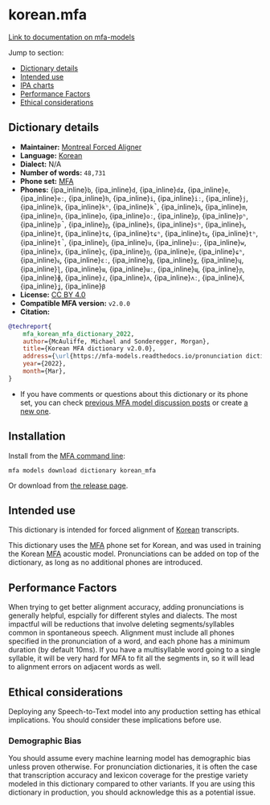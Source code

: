 
# korean.mfa

[Link to documentation on mfa-models](https://mfa-models.readthedocs.io/en/main/dictionary/korean_mfa.html)

Jump to section:

- [Dictionary details](#dictionary-details)
- [Intended use](#intended-use)
- [IPA charts](#ipa-charts)
- [Performance Factors](#performance-factors)
- [Ethical considerations](#ethical-considerations)

## Dictionary details

- **Maintainer:** [Montreal Forced Aligner](https://montreal-forced-aligner.readthedocs.io/)
- **Language:** [Korean](https://en.wikipedia.org/wiki/Korean_language)
- **Dialect:** N/A
- **Number of words:** `48,731`
- **Phone set:** [MFA](https://mfa-models.readthedocs.io/en/refactor/mfa_phone_set.html#korean)
- **Phones:** {ipa_inline}`b`, {ipa_inline}`d`, {ipa_inline}`dʑ`, {ipa_inline}`e`, {ipa_inline}`eː`, {ipa_inline}`h`, {ipa_inline}`i`, {ipa_inline}`iː`, {ipa_inline}`j`, {ipa_inline}`k`, {ipa_inline}`kʰ`, {ipa_inline}`k̚`, {ipa_inline}`k͈`, {ipa_inline}`m`, {ipa_inline}`n`, {ipa_inline}`o`, {ipa_inline}`oː`, {ipa_inline}`p`, {ipa_inline}`pʰ`, {ipa_inline}`p̚`, {ipa_inline}`p͈`, {ipa_inline}`s`, {ipa_inline}`sʰ`, {ipa_inline}`s͈`, {ipa_inline}`t`, {ipa_inline}`tɕ`, {ipa_inline}`tɕʰ`, {ipa_inline}`tɕ͈`, {ipa_inline}`tʰ`, {ipa_inline}`t̚`, {ipa_inline}`t͈`, {ipa_inline}`u`, {ipa_inline}`uː`, {ipa_inline}`w`, {ipa_inline}`x`, {ipa_inline}`ç`, {ipa_inline}`ŋ`, {ipa_inline}`ɐ`, {ipa_inline}`ɕʰ`, {ipa_inline}`ɕ͈`, {ipa_inline}`ɛː`, {ipa_inline}`ɡ`, {ipa_inline}`ɣ`, {ipa_inline}`ɥ`, {ipa_inline}`ɭ`, {ipa_inline}`ɯ`, {ipa_inline}`ɯː`, {ipa_inline}`ɰ`, {ipa_inline}`ɲ`, {ipa_inline}`ɸ`, {ipa_inline}`ɾ`, {ipa_inline}`ʌ`, {ipa_inline}`ʌː`, {ipa_inline}`ʎ`, {ipa_inline}`ʝ`, {ipa_inline}`β`
- **License:** [CC BY 4.0](https://github.com/MontrealCorpusTools/mfa-models/tree/main/dictionary/korean/MFA/v2.0.0/LICENSE)
- **Compatible MFA version:** `v2.0.0`
- **Citation:**

```bibtex
@techreport{
	mfa_korean_mfa_dictionary_2022,
	author={McAuliffe, Michael and Sonderegger, Morgan},
	title={Korean MFA dictionary v2.0.0},
	address={\url{https://mfa-models.readthedocs.io/pronunciation dictionary/Korean/Korean MFA dictionary v2_0_0.html}},
	year={2022},
	month={Mar},
}
```

- If you have comments or questions about this dictionary or its phone set, you can check [previous MFA model discussion posts](https://github.com/MontrealCorpusTools/mfa-models/discussions?discussions_q=Korean+MFA+dictionary+v2.0.0) or create [a new one](https://github.com/MontrealCorpusTools/mfa-models/discussions/new).

## Installation

Install from the [MFA command line](https://montreal-forced-aligner.readthedocs.io/en/latest/user_guide/models/index.html):

```
mfa models download dictionary korean_mfa
```

Or download from [the release page](https://github.com/MontrealCorpusTools/mfa-models/releases/tag/dictionary-korean_mfa-v2.0.0).

## Intended use

This dictionary is intended for forced alignment of [Korean](https://en.wikipedia.org/wiki/Korean_language) transcripts.

This dictionary uses the [MFA](https://mfa-models.readthedocs.io/en/refactor/mfa_phone_set.html#korean) phone set for Korean, and was used in training the Korean [MFA](https://mfa-models.readthedocs.io/en/refactor/mfa_phone_set.html#korean) acoustic model.
Pronunciations can be added on top of the dictionary, as long as no additional phones are introduced.

## Performance Factors

When trying to get better alignment accuracy, adding pronunciations is generally helpful, espcially for different styles and dialects.  The most impactful will be reductions that
involve deleting segments/syllables common in spontaneous speech.  Alignment must include all phones specified in the pronunciation of a word, and each phone has
a minimum duration (by default 10ms). If you have a multisyllable word going to a single syllable, it will be very hard for MFA to fit all the segments in,
so it will lead to alignment errors on adjacent words as well.

## Ethical considerations

Deploying any Speech-to-Text model into any production setting has ethical implications. You should consider these implications before use.

### Demographic Bias

You should assume every machine learning model has demographic bias unless proven otherwise.
For pronunciation dictionaries, it is often the case that transcription accuracy and lexicon coverage for the prestige variety modeled in this dictionary compared to other variants.
If you are using this dictionary in production, you should acknowledge this as a potential issue.
